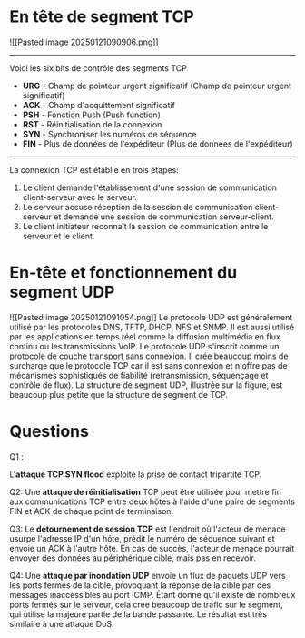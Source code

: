 

# En tête de segment TCP

![[Pasted image 20250121090906.png]]


----

Voici les six bits de contrôle des segments TCP

- **URG** - Champ de pointeur urgent significatif (Champ de pointeur urgent significatif)
- **ACK** - Champ d'acquittement significatif
- **PSH** - Fonction Push (Push function)
- **RST** - Réinitialisation de la connexion
- **SYN** - Synchroniser les numéros de séquence
- **FIN** - Plus de données de l'expéditeur (Plus de données de l'expéditeur)


----
La connexion TCP est établie en trois étapes:

1. Le client demande l'établissement d'une session de communication client-serveur avec le serveur.
2. Le serveur accuse réception de la session de communication client-serveur et demande une session de communication serveur-client.
3. Le client initiateur reconnaît la session de communication entre le serveur et le client.



# En-tête et fonctionnement du segment UDP

![[Pasted image 20250121091054.png]]
Le protocole UDP est généralement utilisé par les protocoles DNS, TFTP, DHCP, NFS et SNMP. Il est aussi utilisé par les applications en temps réel comme la diffusion multimédia en flux continu ou les transmissions VoIP. Le protocole UDP s'inscrit comme un protocole de couche transport sans connexion. Il crée beaucoup moins de surcharge que le protocole TCP car il est sans connexion et n'offre pas de mécanismes sophistiqués de fiabilité (retransmission, séquençage et contrôle de flux). La structure de segment UDP, illustrée sur la figure, est beaucoup plus petite que la structure de segment de TCP.




# Questions

Q1 : 

L'**attaque TCP SYN flood** exploite la prise de contact tripartite TCP.


Q2:
Une **attaque de réinitialisation** TCP peut être utilisée pour mettre fin aux communications TCP entre deux hôtes à l'aide d'une paire de segments FIN et ACK de chaque point de terminaison.

Q3:
Le **détournement de session TCP** est l'endroit où l'acteur de menace usurpe l'adresse IP d'un hôte, prédit le numéro de séquence suivant et envoie un ACK à l'autre hôte. En cas de succès, l'acteur de menace pourrait envoyer des données au périphérique cible, mais pas en recevoir.

Q4:
Une **attaque par inondation UDP** envoie un flux de paquets UDP vers les ports fermés de la cible, provoquant la réponse de la cible par des messages inaccessibles au port ICMP. Étant donné qu'il existe de nombreux ports fermés sur le serveur, cela crée beaucoup de trafic sur le segment, qui utilise la majeure partie de la bande passante. Le résultat est très similaire à une attaque DoS.